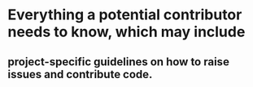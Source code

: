 # Everything a potential contributor needs to know, which may include #
## project-specific guidelines on how to raise issues and contribute code. ##
